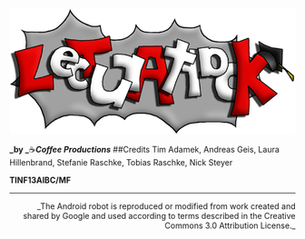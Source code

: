 ![#Lecturattack](src/resources/images/logo.png)

**_by _**☕**_Coffee Productions_**
##Credits
Tim Adamek, Andreas Geis, Laura Hillenbrand, Stefanie Raschke, Tobias Raschke, Nick Steyer

**TINF13AIBC/MF**

---
<p align="right">
_The Android robot is reproduced or modified from work created and shared by Google and used according to terms described in the Creative Commons 3.0 Attribution License._
</p>